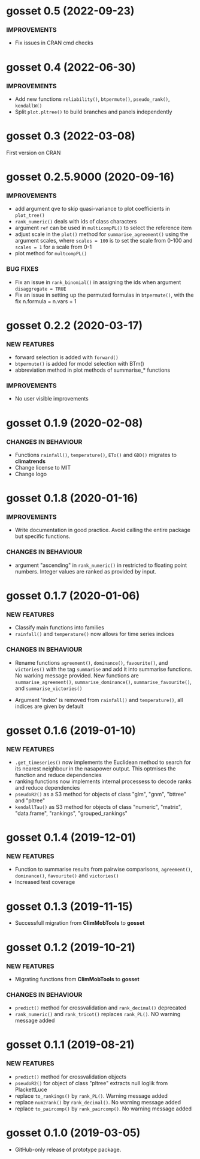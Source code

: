 gosset 0.5 (2022-09-23)
=========================

### IMPROVEMENTS

* Fix issues in CRAN cmd checks

gosset 0.4 (2022-06-30)
=========================

### IMPROVEMENTS

* Add new functions `reliability()`, `btpermute()`, `pseudo_rank()`, `kendallW()`
* Split `plot.pltree()` to build branches and panels independently


gosset 0.3 (2022-03-08)
=========================

First version on CRAN 


gosset 0.2.5.9000 (2020-09-16)
=========================

### IMPROVEMENTS

* add argument qve to skip quasi-variance to plot coefficients in `plot_tree()`
* `rank_numeric()` deals with ids of class characters
* argument `ref` can be used in `multicompPL()` to select the reference item
* adjust scale in the `plot()` method for `summarise_agreement()` using the argument scales, where `scales = 100` is to set the scale from 0-100 and `scales = 1` for a scale from 0-1
* plot method for `multcompPL()`

###  BUG FIXES
* Fix an issue in `rank_binomial()` in assigning the ids when argument `disaggregate = TRUE`
* Fix an issue in setting up the permuted formulas in `btpermute()`, with the fix n.formula = n.vars + 1 


gosset 0.2.2 (2020-03-17)
=========================
### NEW FEATURES
* forward selection is added with `forward()`
* `btpermute()` is added for model selection with BTm() 
* abbreviation method in plot methods of summarise_* functions

### IMPROVEMENTS
* No user visible improvements

gosset 0.1.9 (2020-02-08)
=========================

### CHANGES IN BEHAVIOUR

* Functions `rainfall()`, `temperature()`, `ETo()` and `GDD()` migrates to **climatrends**
* Change license to MIT
* Change logo

gosset 0.1.8 (2020-01-16)
=========================

### IMPROVEMENTS

* Write documentation in good practice. Avoid calling the entire package but specific functions.

### CHANGES IN BEHAVIOUR

* argument "ascending" in `rank_numeric()` in restricted to floating point numbers. Integer values are ranked as provided by input.



gosset 0.1.7 (2020-01-06)
=========================

### NEW FEATURES

* Classify main functions into families
* `rainfall()` and `temperature()` now allows for time series indices 

### CHANGES IN BEHAVIOUR

* Rename functions `agreement()`, `dominance()`, `favourite()`, and `victories()` with the tag `summarise` and add it into summarise functions. No warking message provided. New functions are `summarise_agreement()`, `summarise_dominance()`, `summarise_favourite()`, and `summarise_victories()`

* Argument 'index' is removed from `rainfall()` and `temperature()`, 
all indices are given by default



gosset 0.1.6 (2019-01-10)
=========================

### NEW FEATURES

* `.get_timeseries()` now implements the Euclidean method to search for its nearest neighbour in the nasapower output. This optmises the function and reduce dependencies
* ranking functions now implements internal processess to decode ranks and reduce dependencies
* `pseudoR2()` as a S3 method for objects of class "glm", "gnm", "bttree" and "pltree"
* `kendallTau()` as S3 method for objects of class "numeric", "matrix", "data.frame", "rankings", "grouped_rankings"


gosset 0.1.4 (2019-12-01)
=========================

### NEW FEATURES

* Function to summarise results from pairwise comparisons, `agreement()`, `dominance()`, `favourite()` and `victories()`
* Increased test coverage

gosset 0.1.3 (2019-11-15)
=========================

* Successfull migration from **ClimMobTools** to **gosset**

gosset 0.1.2 (2019-10-21)
=========================

### NEW FEATURES

* Migrating functions from **ClimMobTools** to **gosset**

### CHANGES IN BEHAVIOUR

* `predict()` method for crossvalidation and `rank_decimal()` deprecated
* `rank_numeric()` and `rank_tricot()` replaces `rank_PL()`. NO warning message added

gosset 0.1.1 (2019-08-21)
=========================

### NEW FEATURES

* `predict()` method for crossvalidation objects
* `pseudoR2()` for object of class "pltree" extracts null loglik from PlackettLuce
* replace `to_rankings()` by `rank_PL()`. Warning message added
* replace `num2rank()` by `rank_decimal()`. No warning message added
* replace `to_paircomp()` by `rank_paircomp()`. No warning message added


gosset 0.1.0 (2019-03-05)
=========================

* GitHub-only release of prototype package.

